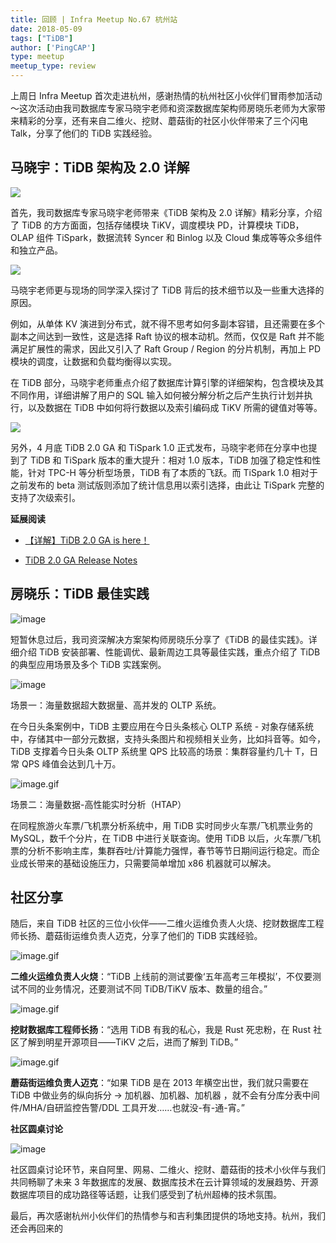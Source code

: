 ```yaml
---
title: 回顾 | Infra Meetup No.67 杭州站
date: 2018-05-09
tags: ["TiDB"]
author: ['PingCAP']
type: meetup
meetup_type: review
---
```


上周日 Infra Meetup 首次走进杭州，感谢热情的杭州社区小伙伴们冒雨参加活动～这次活动由我司数据库专家马晓宇老师和资深数据库架构师房晓乐老师为大家带来精彩的分享，还有来自二维火、挖财、蘑菇街的社区小伙伴带来了三个闪电 Talk，分享了他们的 TiDB 实践经验。

## 马晓宇：TiDB 架构及 2.0 详解

![](https://upload-images.jianshu.io/upload_images/542677-d172ce4bd20fb6ce.png?imageMogr2/auto-orient/strip%7CimageView2/2/w/1240)

首先，我司数据库专家马晓宇老师带来《TiDB 架构及 2.0 详解》精彩分享，介绍了 TiDB 的方方面面，包括存储模块 TiKV，调度模块 PD，计算模块 TiDB， OLAP 组件 TiSpark，数据流转 Syncer 和 Binlog 以及 Cloud 集成等等众多组件和独立产品。

![](https://upload-images.jianshu.io/upload_images/542677-3e0b93678950fabb.png?imageMogr2/auto-orient/strip%7CimageView2/2/w/1240)

马晓宇老师更与现场的同学深入探讨了 TiDB 背后的技术细节以及一些重大选择的原因。

例如，从单体 KV 演进到分布式，就不得不思考如何多副本容错，且还需要在多个副本之间达到一致性，这是选择 Raft 协议的根本动机。然而，仅仅是 Raft 并不能满足扩展性的需求，因此又引入了 Raft Group / Region 的分片机制，再加上 PD 模块的调度，让数据和负载均衡得以实现。

在 TiDB 部分，马晓宇老师重点介绍了数据库计算引擎的详细架构，包含模块及其不同作用，详细讲解了用户的 SQL 输入如何被分解分析之后产生执行计划并执行，以及数据在 TiDB 中如何将行数据以及索引编码成 TiKV 所需的键值对等等。

![](http://upload-images.jianshu.io/upload_images/542677-4fc373ea22626119?imageMogr2/auto-orient/strip%7CimageView2/2/w/1240)

另外，4 月底 TiDB 2.0 GA 和 TiSpark 1.0 正式发布，马晓宇老师在分享中也提到了 TiDB 和 TiSpark 版本的重大提升：相对 1.0 版本，TiDB 加强了稳定性和性能，针对 TPC-H 等分析型场景，TiDB 有了本质的飞跃。而 TiSpark 1.0 相对于之前发布的 beta 测试版则添加了统计信息用以索引选择，由此让 TiSpark 完整的支持了次级索引。

**延展阅读**

*   [【详解】TiDB 2.0 GA is here！](https://pingcap.com/blog-cn/tidb-2.0-ga-release-detail/)

*   [TiDB 2.0 GA Release Notes](https://pingcap.com/blog-cn/tidb-2.0-ga-release/)

## 房晓乐：TiDB 最佳实践

![image](http://upload-images.jianshu.io/upload_images/542677-5dd11c92ca4d8d46?imageMogr2/auto-orient/strip%7CimageView2/2/w/1240)

短暂休息过后，我司资深解决方案架构师房晓乐分享了《TiDB 的最佳实践》。详细介绍 TiDB 安装部署、性能调优、最新周边工具等最佳实践，重点介绍了 TiDB 的典型应用场景及多个 TiDB 实践案例。

![image](http://upload-images.jianshu.io/upload_images/542677-198f4943a6a190a1?imageMogr2/auto-orient/strip%7CimageView2/2/w/1240)

场景一：海量数据超大数据量、高并发的 OLTP 系统。

在今日头条案例中，TiDB 主要应用在今日头条核心 OLTP 系统 - 对象存储系统中，存储其中一部分元数据，支持头条图片和视频相关业务，比如抖音等。如今，TiDB 支撑着今日头条 OLTP 系统里 QPS 比较高的场景：集群容量约几十 T，日常 QPS 峰值会达到几十万。

![image.gif](https://upload-images.jianshu.io/upload_images/542677-a990aca863b2a9a0.gif?imageMogr2/auto-orient/strip%7CimageView2/2/w/1240)

场景二：海量数据-高性能实时分析（HTAP）

在同程旅游火车票/飞机票分析系统中，用 TiDB 实时同步火车票/飞机票业务的 MySQL，数千个分片，在 TiDB 中进行关联查询。使用 TiDB 以后，火车票/飞机票的分析不影响主库，集群吞吐/计算能力强悍，春节等节日期间运行稳定。而企业成长带来的基础设施压力，只需要简单增加 x86 机器就可以解决。

## 社区分享

随后，来自 TiDB 社区的三位小伙伴——二维火运维负责人火烧、挖财数据库工程师长扬、蘑菇街运维负责人迈克，分享了他们的 TiDB 实践经验。

![image.gif](https://upload-images.jianshu.io/upload_images/542677-e257f90389dd251e.gif?imageMogr2/auto-orient/strip%7CimageView2/2/w/1240)

**二维火运维负责人火烧**：“TiDB 上线前的测试要像‘五年高考三年模拟’，不仅要测试不同的业务情况，还要测试不同 TiDB/TiKV 版本、数量的组合。”

![image.gif](https://upload-images.jianshu.io/upload_images/542677-09431a97f066d60d.gif?imageMogr2/auto-orient/strip%7CimageView2/2/w/1240)

**挖财数据库工程师长扬**：“选用 TiDB 有我的私心，我是 Rust 死忠粉，在 Rust 社区了解到明星开源项目——TiKV 之后，进而了解到 TiDB。”

![image.gif](https://upload-images.jianshu.io/upload_images/542677-3ba338a04a701fb2.gif?imageMogr2/auto-orient/strip%7CimageView2/2/w/1240)

**蘑菇街运维负责人迈克**：“如果 TiDB 是在 2013 年横空出世，我们就只需要在 TiDB 中做业务的纵向拆分 -> 加机器、加机器、加机器 ，就不会有分库分表中间件/MHA/自研监控告警/DDL 工具开发……也就没-有-通-宵。”

**社区圆桌讨论**

![image](http://upload-images.jianshu.io/upload_images/542677-8331fd4c91002e23?imageMogr2/auto-orient/strip%7CimageView2/2/w/1240)

社区圆桌讨论环节，来自阿里、网易、二维火、挖财、蘑菇街的技术小伙伴与我们共同畅聊了未来 3 年数据库的发展、数据库技术在云计算领域的发展趋势、开源数据库项目的成功路径等话题，让我们感受到了杭州超棒的技术氛围。

最后，再次感谢杭州小伙伴们的热情参与和吉利集团提供的场地支持。杭州，我们还会再回来的


